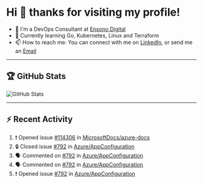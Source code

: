 # Hi 👋 thanks for visiting my profile!

- 💼 I'm a DevOps Consultant at [Ensono Digital](https://www.ensonodigital.com/)
- 🌱 Currently learning Go, Kubernetes, Linux and Terraform
- 📫 How to reach me: You can connect with me on [LinkedIn](https://www.linkedin.com/in/thepaulmacca/), or send me an [Email](mailto:pm@thepaulmacca.com)

---

## :trophy: GitHub Stats

![GitHub Stats](https://github-readme-stats.vercel.app/api?username=thepaulmacca&count_private=true&show_icons=true&theme=dark)

---

## :zap: Recent Activity

<!--START_SECTION:activity-->
1. ❗ Opened issue [#114306](https://github.com/MicrosoftDocs/azure-docs/issues/114306) in [MicrosoftDocs/azure-docs](https://github.com/MicrosoftDocs/azure-docs)
2. 🔒 Closed issue [#792](https://github.com/Azure/AppConfiguration/issues/792) in [Azure/AppConfiguration](https://github.com/Azure/AppConfiguration)
3. 🗣 Commented on [#792](https://github.com/Azure/AppConfiguration/issues/792#issuecomment-1705129168) in [Azure/AppConfiguration](https://github.com/Azure/AppConfiguration)
4. 🗣 Commented on [#792](https://github.com/Azure/AppConfiguration/issues/792#issuecomment-1690630438) in [Azure/AppConfiguration](https://github.com/Azure/AppConfiguration)
5. ❗ Opened issue [#792](https://github.com/Azure/AppConfiguration/issues/792) in [Azure/AppConfiguration](https://github.com/Azure/AppConfiguration)
<!--END_SECTION:activity-->
